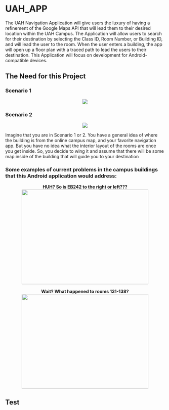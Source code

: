 # UAH_APP

The UAH Navigation Application will give users the luxury of having a refinement of the Google Maps API that will lead them to their
desired location within the UAH Campus. The Application will allow users to search for their destination by selecting the Class ID, Room
Number, or Building ID, and will lead the user to the room. When the user enters a building, the app will open up a floor plan with a
traced path to lead the users to their destination. This Application will focus on development for Android-compatible devices.

## The Need for this Project

### Scenario 1
<p align="center">
<img src="https://cloud.githubusercontent.com/assets/20345088/23876625/5f04db50-080c-11e7-8d20-85f61a7828df.jpg" >
</p>

### Scenario 2
<p align="center">
<img src="https://cloud.githubusercontent.com/assets/23105332/24004985/c941c732-0a35-11e7-90db-f4fa7b212f42.jpg" >
</p>

Imagine that you are in Scenario 1 or 2. You have a general idea of where the building is from the online campus map, and your favorite
navigation app. But you have no idea what the interior layout of the rooms are once you get inside. So, you decide to wing it and assume
that there will be some map inside of the building that will guide you to your destination

### Some examples of current problems in the campus buildings that this Android application would address:
<p align="center">
<b> HUH? So is EB242 to the right or left???  </b><br>
<img src="https://cloud.githubusercontent.com/assets/20345088/23885819/01e74af6-0844-11e7-8713-a23cf4ce47b8.png" width="400" height="300">
</p>

<p align="center">
<b> Wait? What happened to rooms 131-138?  </b><br>
<img src="https://cloud.githubusercontent.com/assets/20345088/23885870/58d6a3ca-0844-11e7-9147-36deb75950ab.jpg" width="400" height="300">
</p>

## Test

